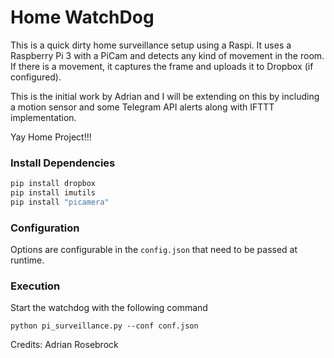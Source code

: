 # Home WatchDog

This is a quick dirty home surveillance setup using a Raspi. It uses a Raspberry Pi 3 with a PiCam and detects any kind of movement in the room. If there is a movement, it captures the frame and uploads it to Dropbox (if configured).

This is the initial work by Adrian and I will be extending on this by including a motion sensor and some Telegram API alerts along with IFTTT implementation.

Yay Home Project!!!

### Install Dependencies

```python
pip install dropbox
pip install imutils
pip install "picamera"
```

### Configuration

Options are configurable in the `config.json` that need to be passed at runtime.

### Execution

Start the watchdog with the following command

`python pi_surveillance.py --conf conf.json`



Credits: Adrian Rosebrock
